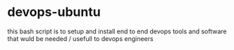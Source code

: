# devops-ubuntu
this bash script is to setup and install end to end devops tools and software that wuld be needed / usefull to devops engineers
